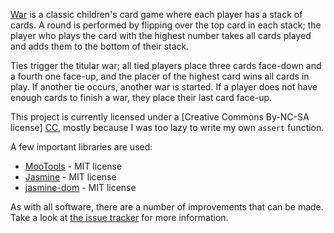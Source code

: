 [War] is a classic children's card game where each player has a stack of cards.
A round is performed by flipping over the top card in each stack; the player who
plays the card with the highest number takes all cards played and adds them to
the bottom of their stack.

Ties trigger the titular war; all tied players place three cards face-down and a
fourth one face-up, and the placer of the highest card wins all cards in play.
If another tie occurs, another war is started. If a player does not have enough
cards to finish a war, they place their last card face-up.

This project is currently licensed under a [Creative Commons By-NC-SA license]
[CC], mostly because I was too lazy to write my own `assert` function.

A few important libraries are used:

* [MooTools] - MIT license
* [Jasmine] - MIT license
* [jasmine-dom] - MIT license

As with all software, there are a number of improvements that can be made. Take
a look at [the issue tracker] for more information.

[War]: http://en.wikipedia.org/wiki/War_(card_game)
[CC]: http://creativecommons.org/licenses/by-nc-sa/3.0/
[MooTools]: http://mootools.net/
[Jasmine]: http://pivotal.github.com/jasmine/
[jasmine-dom]: https://github.com/jeffwatkins/jasmine-dom
[the issue tracker]: https://github.com/xiongchiamiov/my-life-for-aiur/issues
